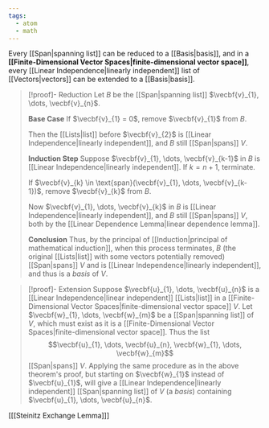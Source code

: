 ```yaml
---
tags:
  - atom
  - math
---
```

Every [[Span|spanning list]] can be reduced to a [[Basis|basis]], and in a **[[Finite-Dimensional Vector Spaces|finite-dimensional vector space]]**, every [[Linear Independence|linearly independent]] list of [[Vectors|vectors]] can be extended to a [[Basis|basis]].

> [!proof]- Reduction
> Let $B$ be the [[Span|spanning list]] $\vecbf{v}_{1}, \dots, \vecbf{v}_{n}$.
>
> **Base Case**
> If $\vecbf{v}_{1} = 0$, remove $\vecbf{v}_{1}$ from $B$.
> 
> Then the [[Lists|list]] before $\vecbf{v}_{2}$ is [[Linear Independence|linearly independent]], and $B$ still [[Span|spans]] $V$.
> 
> **Induction Step**
> Suppose $\vecbf{v}_{1}, \dots, \vecbf{v}_{k-1}$ in $B$ is [[Linear Independence|linearly independent]]. If $k = n+1$, terminate. 
> 
> If $\vecbf{v}_{k} \in \text{span}(\vecbf{v}_{1}, \dots, \vecbf{v}_{k-1})$, remove $\vecbf{v}_{k}$ from $B$.
> 
> Now $\vecbf{v}_{1}, \dots, \vecbf{v}_{k}$ in $B$ is [[Linear Independence|linearly independent]], and $B$ still [[Span|spans]] $V$, both by the [[Linear Dependence Lemma|linear dependence lemma]].
> 
> **Conclusion**
> Thus, by the principal of [[Induction|principal of mathematical induction]], when this process terminates, $B$ (the original [[Lists|list]] with some vectors potentially removed) [[Span|spans]] $V$ and is [[Linear Independence|linearly independent]], and thus is a *basis* of $V$.

> [!proof]- Extension
> Suppose $\vecbf{u}_{1}, \dots, \vecbf{u}_{n}$ is a [[Linear Independence|linear independent]] [[Lists|list]] in a [[Finite-Dimensional Vector Spaces|finite-dimensional vector space]] $V$. Let $\vecbf{w}_{1}, \dots, \vecbf{w}_{m}$ be a [[Span|spanning list]] of $V$, which must exist as it is a [[Finite-Dimensional Vector Spaces|finite-dimensional vector space]]. Thus the list
> $$\vecbf{u}_{1}, \dots, \vecbf{u}_{n}, \vecbf{w}_{1}, \dots, \vecbf{w}_{m}$$
> [[Span|spans]] $V$. Applying the same procedure as in the above theorem's proof, but starting on $\vecbf{w}_{1}$ instead of $\vecbf{u}_{1}$, will give a [[Linear Independence|linearly independent]] [[Span|spanning list]] of $V$ (a *basis*) containing $\vecbf{u}_{1}, \dots, \vecbf{u}_{n}$.

\[[[Steinitz Exchange Lemma]]\]